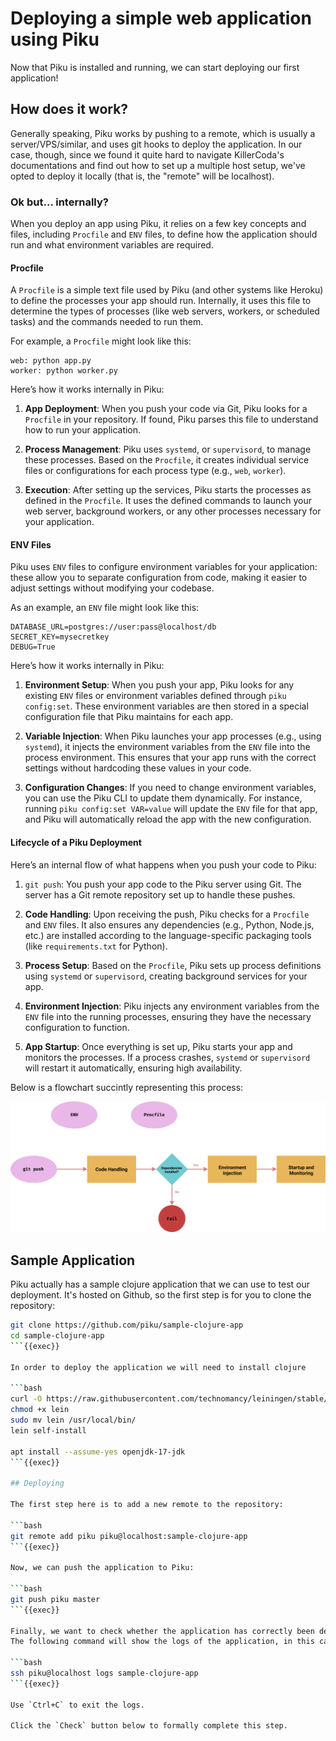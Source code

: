 # Deploying a simple web application using Piku

Now that Piku is installed and running, we can start deploying our first application!

## How does it work?

Generally speaking, Piku works by pushing to a remote, which is usually a server/VPS/similar, and uses git hooks to deploy the application. In our case, though, since we found it quite hard to navigate KillerCoda's documentations and find out how to set up a multiple host setup, we've opted to deploy it locally (that is, the "remote" will be localhost).

### Ok but... internally?

When you deploy an app using Piku, it relies on a few key concepts and files, including `Procfile` and `ENV` files, to define how the application should run and what environment variables are required.

#### **Procfile**

A `Procfile` is a simple text file used by Piku (and other systems like Heroku) to define the processes your app should run. Internally, it uses this file to determine the types of processes (like web servers, workers, or scheduled tasks) and the commands needed to run them.

For example, a `Procfile` might look like this:
```
web: python app.py
worker: python worker.py
```

Here’s how it works internally in Piku:
1. **App Deployment**: When you push your code via Git, Piku looks for a `Procfile` in your repository. If found, Piku parses this file to understand how to run your application.
   
2. **Process Management**: Piku uses `systemd`, or `supervisord`, to manage these processes. Based on the `Procfile`, it creates individual service files or configurations for each process type (e.g., `web`, `worker`).
   
3. **Execution**: After setting up the services, Piku starts the processes as defined in the `Procfile`. It uses the defined commands to launch your web server, background workers, or any other processes necessary for your application.

#### **ENV Files**

Piku uses `ENV` files to configure environment variables for your application: these allow you to separate configuration from code, making it easier to adjust settings without modifying your codebase.

As an example, an `ENV` file might look like this:
```
DATABASE_URL=postgres://user:pass@localhost/db
SECRET_KEY=mysecretkey
DEBUG=True
```

Here’s how it works internally in Piku:
1. **Environment Setup**: When you push your app, Piku looks for any existing `ENV` files or environment variables defined through `piku config:set`. These environment variables are then stored in a special configuration file that Piku maintains for each app.
   
2. **Variable Injection**: When Piku launches your app processes (e.g., using `systemd`), it injects the environment variables from the `ENV` file into the process environment. This ensures that your app runs with the correct settings without hardcoding these values in your code.

3. **Configuration Changes**: If you need to change environment variables, you can use the Piku CLI to update them dynamically. For instance, running `piku config:set VAR=value` will update the `ENV` file for that app, and Piku will automatically reload the app with the new configuration.

#### **Lifecycle of a Piku Deployment**

Here’s an internal flow of what happens when you push your code to Piku:
1. `git push`: You push your app code to the Piku server using Git. The server has a Git remote repository set up to handle these pushes.
   
2. **Code Handling**: Upon receiving the push, Piku checks for a `Procfile` and `ENV` files. It also ensures any dependencies (e.g., Python, Node.js, etc.) are installed according to the language-specific packaging tools (like `requirements.txt` for Python).

3. **Process Setup**: Based on the `Procfile`, Piku sets up process definitions using `systemd` or `supervisord`, creating background services for your app.
   
4. **Environment Injection**: Piku injects any environment variables from the `ENV` file into the running processes, ensuring they have the necessary configuration to function.

5. **App Startup**: Once everything is set up, Piku starts your app and monitors the processes. If a process crashes, `systemd` or `supervisord` will restart it automatically, ensuring high availability.

Below is a flowchart succintly representing this process:

![Piku lifecycle](../assets/flowgraph.png)

## Sample Application

Piku actually has a sample clojure application that we can use to test our deployment. It's hosted on Github, so the first step is for you to clone the repository:

```bash
git clone https://github.com/piku/sample-clojure-app
cd sample-clojure-app
```{{exec}}

In order to deploy the application we will need to install clojure

```bash
curl -O https://raw.githubusercontent.com/technomancy/leiningen/stable/bin/lein
chmod +x lein
sudo mv lein /usr/local/bin/
lein self-install

apt install --assume-yes openjdk-17-jdk
```{{exec}}

## Deploying

The first step here is to add a new remote to the repository:

```bash
git remote add piku piku@localhost:sample-clojure-app
```{{exec}}

Now, we can push the application to Piku:

```bash
git push piku master
```{{exec}}

Finally, we want to check whether the application has correctly been deployed.
The following command will show the logs of the application, in this case an application with a 10 second timer.

```bash
ssh piku@localhost logs sample-clojure-app
```{{exec}}

Use `Ctrl+C` to exit the logs.

Click the `Check` button below to formally complete this step.
